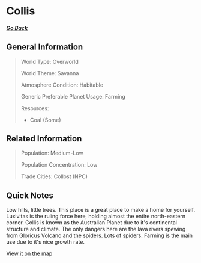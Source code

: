 # Collis

##### [Go Back](/wiki/space#planets)

## General Information

> World Type: Overworld
>
> World Theme: Savanna
>
> Atmosphere Condition: Habitable
>
> Generic Preferable Planet Usage: Farming
>
> Resources:
> - Coal (Some)

## Related Information

> Population: Medium-Low
>
> Population Concentration: Low
>
> Trade Cities: Collost (NPC)

## Quick Notes

Low hills, little trees. This place is a great place to make a home for yourself. Luxivitas is the ruling force here, holding almost the entire north-eastern corner. Collis is known as the Australian Planet due to it's continental structure and climate. The only dangers here are the lava rivers spewing from Gloricus Volcano and the spiders. Lots of spiders. Farming is the main use due to it's nice growth rate.

[View it on the map](https://dynmap.starlegacy.net/?worldname=Collis)
